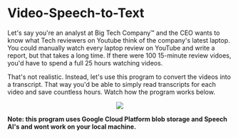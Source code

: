 # Video-Speech-to-Text

Let's say you're an analyst at Big Tech Company™ and the CEO wants to know what Tech reviewers on Youtube think of the company's latest laptop. You could manually watch every laptop review on YouTube and write a report, but that takes a long time. If there were 100 15-minute review vidoes, you'd have to spend a full 25 hours watching videos.

That's not realistic. Instead, let's use this program to convert the videos into a transcript. That way you'd be able to simply read transcripts for each video and save countless hours. Watch how the program works below.

<p align="center">
<a href="https://www.youtube.com/watch?v=ymnZ_3eJEew&feature=youtu.be">
  <img src="http://img.youtube.com/vi/ymnZ_3eJEew/0.jpg"></img>
</a>
</p>



<b>Note: this program uses Google Cloud Platform blob storage and Speech AI's and wont work on your local machine.</b>
